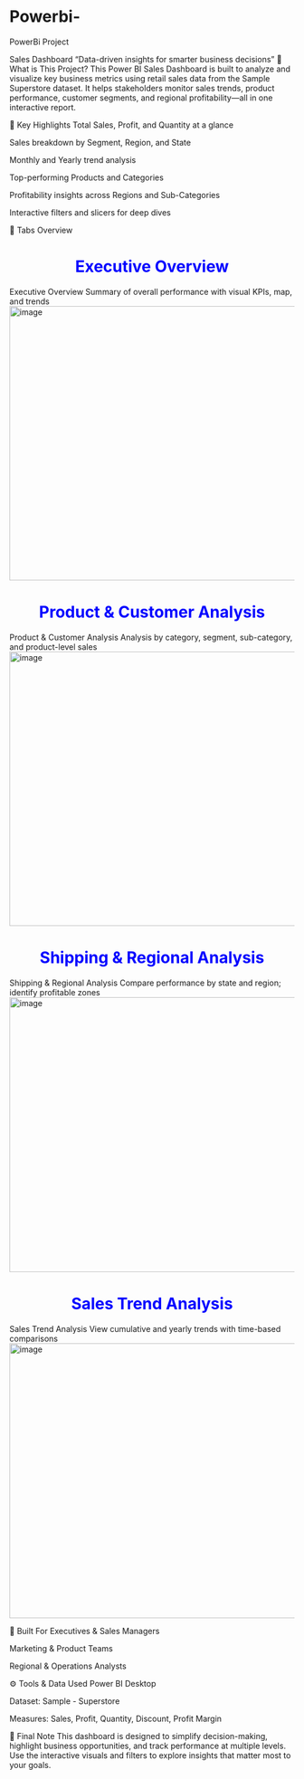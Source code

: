 # Powerbi-
<!DOCTYPE.html>
<head>
<style>
.intro{text-align:center;color:blue}
</style>
</head>
</body>
PowerBi Project

Sales Dashboard
“Data-driven insights for smarter business decisions”
🔎 What is This Project?
This Power BI Sales Dashboard is built to analyze and visualize key business metrics using retail sales data from the Sample Superstore dataset. It helps stakeholders monitor sales trends, product performance, customer segments, and regional profitability—all in one interactive report.

📌 Key Highlights
Total Sales, Profit, and Quantity at a glance

Sales breakdown by Segment, Region, and State

Monthly and Yearly trend analysis

Top-performing Products and Categories

Profitability insights across Regions and Sub-Categories

Interactive filters and slicers for deep dives

📁 Tabs Overview
<h1 class="intro">Executive Overview</h1>
Executive Overview Summary of overall performance with visual KPIs, map, and trends
<img width="869" height="485" alt="image" src="https://github.com/user-attachments/assets/defb8ae8-7940-40b0-9013-5f61a2c423ab" />

<h1 class="intro">Product & Customer Analysis</h1>
Product & Customer Analysis Analysis by category, segment, sub-category, and product-level sales
<img width="873" height="485" alt="image" src="https://github.com/user-attachments/assets/828194e2-ecf5-4a44-a835-b4498a42a1b3" />

<h1 class="intro">Shipping & Regional Analysis</h1>
Shipping & Regional Analysis Compare performance by state and region; identify profitable zones
<img width="868" height="486" alt="image" src="https://github.com/user-attachments/assets/1ce281cb-2dde-414d-823e-88f58796656e" />

<h1 class="intro">Sales Trend Analysis</h1>
Sales Trend Analysis View cumulative and yearly trends with time-based comparisons
<img width="868" height="486" alt="image" src="https://github.com/user-attachments/assets/be16ef3c-407b-43e9-a1b2-713ff2ecc7ba" />


🧠 Built For
Executives & Sales Managers

Marketing & Product Teams

Regional & Operations Analysts

⚙ Tools & Data Used
Power BI Desktop

Dataset: Sample - Superstore


Measures: Sales, Profit, Quantity, Discount, Profit Margin

💬 Final Note
This dashboard is designed to simplify decision-making, highlight business opportunities, and track performance at multiple levels. Use the interactive visuals and filters to explore insights that matter most to your goals.

</body>
